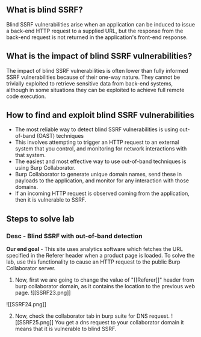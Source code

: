 ## What is blind SSRF?
Blind SSRF vulnerabilities arise when an application can be induced to issue a back-end HTTP request to a supplied URL, but the response from the back-end request is not returned in the application's front-end response.
## What is the impact of blind SSRF vulnerabilities?
The impact of blind SSRF vulnerabilities is often lower than fully informed SSRF vulnerabilities because of their one-way nature. They cannot be trivially exploited to retrieve sensitive data from back-end systems, although in some situations they can be exploited to achieve full remote code execution.
## How to find and exploit blind SSRF vulnerabilities
- The most reliable way to detect blind SSRF vulnerabilities is using out-of-band (OAST) techniques
- This involves attempting to trigger an HTTP request to an external system that you control, and monitoring for network interactions with that system.
- The easiest and most effective way to use out-of-band techniques is using Burp Collaborator.
- Burp Collaborator to generate unique domain names, send these in payloads to the application, and monitor for any interaction with those domains.
- If an incoming HTTP request is observed coming from the application, then it is vulnerable to SSRF.

## Steps to solve lab
### Desc - Blind SSRF with out-of-band detection
**Our end goal** - This site uses analytics software which fetches the URL specified in the Referer header when a product page is loaded. To solve the lab, use this functionality to cause an HTTP request to the public Burp Collaborator server.

1. Now, first we are going to change the value of "[[Referer]]" header from burp collaborator domain, as it contains the location to the previous web page.
![[SSRF23.png]]

![[SSRF24.png]]

2. Now, check the collaborator tab in burp suite for DNS request.
![[SSRF25.png]]
You get a dns request to your collaborator domain it means that it is vulnerable to blind SSRF.

